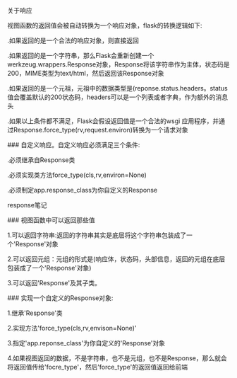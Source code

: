 关于响应



视图函数的返回值会被自动转换为一个响应对象，flask的转换逻辑如下:

.如果返回的是一个合法的响应对象，则直接返回



.如果返回的是一个字符串，那么Flask会重新创建一个werkzeug.wrappers.Response对象，Response将该字符串作为主体，状态码是200，MIME类型为text/html，然后返回该Response对象



.如果返回的是一个元祖，元祖中的数据类型是\(reponse.status.headers。status值会覆盖默认的200状态码，headers可以是一个列表或者字典，作为额外的消息头



.如果以上条件都不满足，Flask会假设返回值是一个合法的wsgi 应用程序，并通过Response.force\_type\(rv,request.environ\)转换为一个请求对象

\#\#\# 自定义响应。自定义响应必须满足三个条件:

.必须继承自Response类

.必须实现类方法force\_type\(cls,rv,environ=None\)

.必须制定app.response\_class为你自定义的Response









response笔记



\#\#\# 视图函数中可以返回那些值

1.可以返回字符串:返回的字符串其实是底层将这个字符串包装成了一个'Response'对象

2.可以返回元组：元组的形式是\(响应体，状态码，头部信息，返回的元组在底层包装成了一个'Response'对象\)

3.可以返回'Response'及其子类。





\#\#\# 实现一个自定义的Response对象:

1.继承'Response'类

2.实现方法'force\_type\(cls,rv,envison=None\)'

3.指定'app.reponse\_class'为你自定义的'Response'对象

4.如果视图返回的数据，不是字符串，也不是元组，也不是Response，那么就会将返回值传给'focre\_type'，然后'force\_type'的返回值返回给前端

